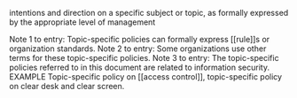 intentions and direction on a specific subject or topic, as formally expressed by the appropriate level of management

Note 1 to entry: Topic-specific policies can formally express [[rule]]s or organization standards. 
Note 2 to entry: Some organizations use other terms for these topic-specific policies.
Note 3 to entry: The topic-specific policies referred to in this document are related to information security. 
EXAMPLE Topic-specific policy on [[access control]], topic-specific policy on clear desk and clear screen.